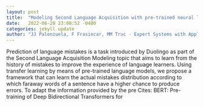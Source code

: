 ```yaml
---
layout: post
title:  "Modeling Second Language Acquisition with pre-trained neural language models"
date:   2022-06-20 23:00:52 -0400
categories: jekyll update
author: "JJ Palenzuela, F Frasincar, MM Truc - Expert Systems with Applications, 2022"
---
```

Prediction of language mistakes is a task introduced by Duolingo as part of the Second Language Acquisition Modeling topic that aims to learn from the history of mistakes to improve the experience of language learners. Using transfer learning by means of pre-trained language models, we propose a framework that can learn the actual mistakes distribution according to which faraway words of a sentence have a higher chance to produce errors. To adapt the information provided by the pre  Cites: BERT: Pre-training of Deep Bidirectional Transformers for